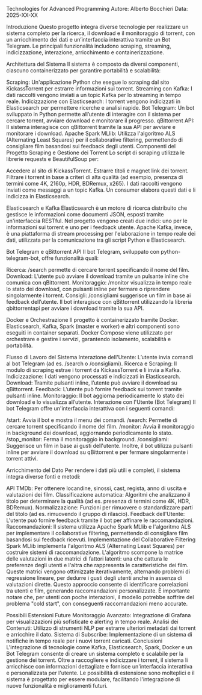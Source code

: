 Technologies for Advanced Programming
Autore: Alberto Bocchieri
Data: 2025-XX-XX

Introduzione
Questo progetto integra diverse tecnologie per realizzare un sistema completo per la ricerca, il download e il monitoraggio di torrent, con un arricchimento dei dati e un’interfaccia interattiva tramite un Bot Telegram. Le principali funzionalità includono scraping, streaming, indicizzazione, interazione, arricchimento e containerizzazione.

Architettura del Sistema
Il sistema è composto da diversi componenti, ciascuno containerizzato per garantire portabilità e scalabilità:

Scraping: Un'applicazione Python che esegue lo scraping dal sito KickassTorrent per estrarre informazioni sui torrent.
Streaming con Kafka: I dati raccolti vengono inviati a un topic Kafka per lo streaming in tempo reale.
Indicizzazione con Elasticsearch: I torrent vengono indicizzati in Elasticsearch per permettere ricerche e analisi rapide.
Bot Telegram: Un bot sviluppato in Python permette all’utente di interagire con il sistema per cercare torrent, avviare download e monitorare il progresso.
qBittorrent API: Il sistema interagisce con qBittorrent tramite la sua API per avviare e monitorare i download.
Apache Spark MLlib: Utilizza l'algoritmo ALS (Alternating Least Squares) per il collaborative filtering, permettendo di consigliare film basandosi sui feedback degli utenti.
Componenti del Progetto
Scraping e Gestione dei Torrent
Lo script di scraping utilizza le librerie requests e BeautifulSoup per:

Accedere al sito di KickassTorrent.
Estrarre titoli e magnet link dei torrent.
Filtrare i torrent in base a criteri di alta qualità (ad esempio, presenza di termini come 4K, 2160p, HDR, BDRemux, x265).
I dati raccolti vengono inviati come messaggi a un topic Kafka. Un consumer elabora questi dati e li indicizza in Elasticsearch.

Elasticsearch e Kafka
Elasticsearch è un motore di ricerca distribuito che gestisce le informazioni come documenti JSON, esposti tramite un'interfaccia RESTful. Nel progetto vengono creati due indici: uno per le informazioni sui torrent e uno per i feedback utente. Apache Kafka, invece, è una piattaforma di stream processing per l'elaborazione in tempo reale dei dati, utilizzata per la comunicazione tra gli script Python e Elasticsearch.

Bot Telegram e qBittorrent API
Il bot Telegram, sviluppato con python-telegram-bot, offre funzionalità quali:

Ricerca: /search permette di cercare torrent specificando il nome del film.
Download: L’utente può avviare il download tramite un pulsante inline che comunica con qBittorrent.
Monitoraggio: /monitor visualizza in tempo reale lo stato dei download, con pulsanti inline per fermare o riprendere singolarmente i torrent.
Consigli: /consigliami suggerisce un film in base ai feedback dell’utente.
Il bot interagisce con qBittorrent utilizzando la libreria qbittorrentapi per avviare i download tramite la sua API.

Docker e Orchestrazione
Il progetto è containerizzato tramite Docker. Elasticsearch, Kafka, Spark (master e worker) e altri componenti sono eseguiti in container separati. Docker Compose viene utilizzato per orchestrare e gestire i servizi, garantendo isolamento, scalabilità e portabilità.

Flusso di Lavoro del Sistema
Interazione dell'Utente: L’utente invia comandi al bot Telegram (ad es. /search o /consigliami).
Ricerca e Scraping: Il modulo di scraping estrae i torrent da KickassTorrent e li invia a Kafka.
Indicizzazione: I dati vengono processati e indicizzati in Elasticsearch.
Download: Tramite pulsanti inline, l’utente può avviare il download su qBittorrent.
Feedback: L’utente può fornire feedback sui torrent tramite pulsanti inline.
Monitoraggio: Il bot aggiorna periodicamente lo stato dei download e lo visualizza all’utente.
Interazione con l'Utente (Bot Telegram)
Il bot Telegram offre un'interfaccia interattiva con i seguenti comandi:

/start: Avvia il bot e mostra il menu dei comandi.
/search: Permette di cercare torrent specificando il nome del film.
/monitor: Avvia il monitoraggio in background dei download, aggiornando periodicamente lo stato.
/stop_monitor: Ferma il monitoraggio in background.
/consigliami: Suggerisce un film in base ai gusti dell'utente.
Inoltre, il bot utilizza pulsanti inline per avviare il download su qBittorrent e per fermare singolarmente i torrent attivi.



Arricchimento del Dato
Per rendere i dati più utili e completi, il sistema integra diverse fonti e metodi:

API TMDb: Per ottenere locandine, sinossi, cast, regista, anno di uscita e valutazioni dei film.
Classificazione automatica: Algoritmi che analizzano il titolo per determinare la qualità (ad es. presenza di termini come 4K, HDR, BDRemux).
Normalizzazione: Funzioni per rimuovere o standardizzare parti del titolo (ad es. rimuovendo il gruppo di rilascio).
Feedback dell'Utente: L'utente può fornire feedback tramite il bot per affinare le raccomandazioni.
Raccomandazioni: Il sistema utilizza Apache Spark MLlib e l'algoritmo ALS per implementare il collaborative filtering, permettendo di consigliare film basandosi sui feedback ricevuti.
Implementazione del Collaborative Filtering
Spark MLlib implementa l'algoritmo ALS (Alternating Least Squares) per costruire sistemi di raccomandazione. L'algoritmo scompone la matrice delle valutazioni in due matrici di fattori latenti: una che cattura le preferenze degli utenti e l'altra che rappresenta le caratteristiche dei film. Queste matrici vengono ottimizzate iterativamente, alternando problemi di regressione lineare, per dedurre i gusti degli utenti anche in assenza di valutazioni dirette. Questo approccio consente di identificare correlazioni tra utenti e film, generando raccomandazioni personalizzate. È importante notare che, per utenti con poche interazioni, il modello potrebbe soffrire del problema "cold start", con conseguenti raccomandazioni meno accurate.

Possibili Estensioni Future
Monitoraggio Avanzato: Integrazione di Grafana per visualizzazioni più sofisticate e alerting in tempo reale.
Analisi dei Contenuti: Utilizzo di strumenti NLP per estrarre ulteriori metadati dai torrent e arricchire il dato.
Sistema di Subscribe: Implementazione di un sistema di notifiche in tempo reale per i nuovi torrent caricati.
Conclusioni
L'integrazione di tecnologie come Kafka, Elasticsearch, Spark, Docker e un Bot Telegram consente di creare un sistema completo e scalabile per la gestione dei torrent. Oltre a raccogliere e indicizzare i torrent, il sistema li arricchisce con informazioni dettagliate e fornisce un'interfaccia interattiva e personalizzata per l'utente. Le possibilità di estensione sono molteplici e il sistema è progettato per essere modulare, facilitando l'integrazione di nuove funzionalità e miglioramenti futuri.
